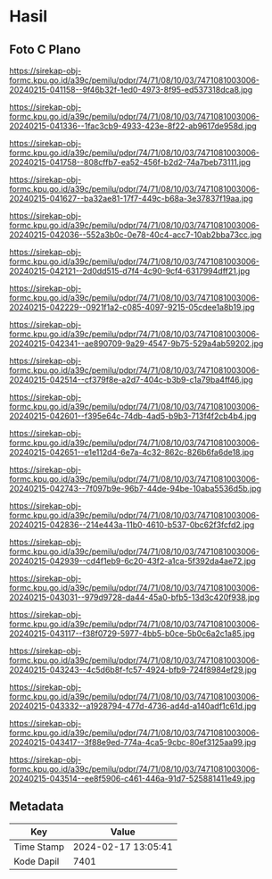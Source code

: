 # Hasil

## Foto C Plano

https://sirekap-obj-formc.kpu.go.id/a39c/pemilu/pdpr/74/71/08/10/03/7471081003006-20240215-041158--9f46b32f-1ed0-4973-8f95-ed537318dca8.jpg

https://sirekap-obj-formc.kpu.go.id/a39c/pemilu/pdpr/74/71/08/10/03/7471081003006-20240215-041336--1fac3cb9-4933-423e-8f22-ab9617de958d.jpg

https://sirekap-obj-formc.kpu.go.id/a39c/pemilu/pdpr/74/71/08/10/03/7471081003006-20240215-041758--808cffb7-ea52-456f-b2d2-74a7beb73111.jpg

https://sirekap-obj-formc.kpu.go.id/a39c/pemilu/pdpr/74/71/08/10/03/7471081003006-20240215-041627--ba32ae81-17f7-449c-b68a-3e37837f19aa.jpg

https://sirekap-obj-formc.kpu.go.id/a39c/pemilu/pdpr/74/71/08/10/03/7471081003006-20240215-042036--552a3b0c-0e78-40c4-acc7-10ab2bba73cc.jpg

https://sirekap-obj-formc.kpu.go.id/a39c/pemilu/pdpr/74/71/08/10/03/7471081003006-20240215-042121--2d0dd515-d7f4-4c90-9cf4-6317994dff21.jpg

https://sirekap-obj-formc.kpu.go.id/a39c/pemilu/pdpr/74/71/08/10/03/7471081003006-20240215-042229--0921f1a2-c085-4097-9215-05cdee1a8b19.jpg

https://sirekap-obj-formc.kpu.go.id/a39c/pemilu/pdpr/74/71/08/10/03/7471081003006-20240215-042341--ae890709-9a29-4547-9b75-529a4ab59202.jpg

https://sirekap-obj-formc.kpu.go.id/a39c/pemilu/pdpr/74/71/08/10/03/7471081003006-20240215-042514--cf379f8e-a2d7-404c-b3b9-c1a79ba4ff46.jpg

https://sirekap-obj-formc.kpu.go.id/a39c/pemilu/pdpr/74/71/08/10/03/7471081003006-20240215-042601--f395e64c-74db-4ad5-b9b3-713f4f2cb4b4.jpg

https://sirekap-obj-formc.kpu.go.id/a39c/pemilu/pdpr/74/71/08/10/03/7471081003006-20240215-042651--e1e112d4-6e7a-4c32-862c-826b6fa6de18.jpg

https://sirekap-obj-formc.kpu.go.id/a39c/pemilu/pdpr/74/71/08/10/03/7471081003006-20240215-042743--7f097b9e-96b7-44de-94be-10aba5536d5b.jpg

https://sirekap-obj-formc.kpu.go.id/a39c/pemilu/pdpr/74/71/08/10/03/7471081003006-20240215-042836--214e443a-11b0-4610-b537-0bc62f3fcfd2.jpg

https://sirekap-obj-formc.kpu.go.id/a39c/pemilu/pdpr/74/71/08/10/03/7471081003006-20240215-042939--cd4f1eb9-6c20-43f2-a1ca-5f392da4ae72.jpg

https://sirekap-obj-formc.kpu.go.id/a39c/pemilu/pdpr/74/71/08/10/03/7471081003006-20240215-043031--979d9728-da44-45a0-bfb5-13d3c420f938.jpg

https://sirekap-obj-formc.kpu.go.id/a39c/pemilu/pdpr/74/71/08/10/03/7471081003006-20240215-043117--f38f0729-5977-4bb5-b0ce-5b0c6a2c1a85.jpg

https://sirekap-obj-formc.kpu.go.id/a39c/pemilu/pdpr/74/71/08/10/03/7471081003006-20240215-043243--4c5d6b8f-fc57-4924-bfb9-724f8984ef29.jpg

https://sirekap-obj-formc.kpu.go.id/a39c/pemilu/pdpr/74/71/08/10/03/7471081003006-20240215-043332--a1928794-477d-4736-ad4d-a140adf1c61d.jpg

https://sirekap-obj-formc.kpu.go.id/a39c/pemilu/pdpr/74/71/08/10/03/7471081003006-20240215-043417--3f88e9ed-774a-4ca5-9cbc-80ef3125aa99.jpg

https://sirekap-obj-formc.kpu.go.id/a39c/pemilu/pdpr/74/71/08/10/03/7471081003006-20240215-043514--ee8f5906-c461-446a-91d7-525881411e49.jpg


## Metadata

| Key        | Value               |
| ---------- | ------------------- |
| Time Stamp | 2024-02-17 13:05:41 |
| Kode Dapil | 7401                |



